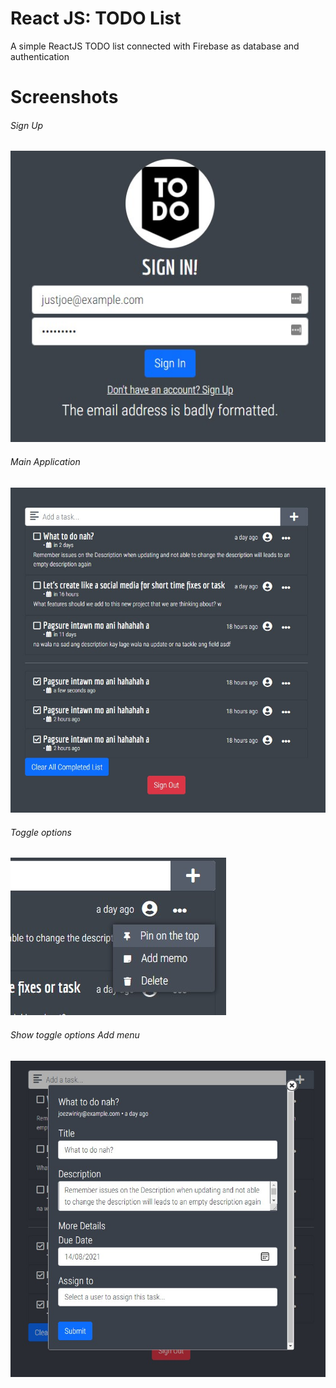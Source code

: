 # React JS: TODO List
A simple ReactJS TODO list connected with Firebase as database and authentication
# Screenshots
###### Sign Up
![alt text](https://github.com/jhoe08/react-simple-todo-list/blob/main/src/assets/sign-in.jpg?raw=true)

###### Main Application
![alt text](https://github.com/jhoe08/react-simple-todo-list/blob/main/src/assets/goal-list.jpg?raw=true)

###### Toggle options
![alt text](https://github.com/jhoe08/react-simple-todo-list/blob/main/src/assets/toggle.jpg?raw=true)
 
###### Show toggle options Add menu
![alt text](https://github.com/jhoe08/react-simple-todo-list/blob/main/src/assets/popup.jpg?raw=true)
